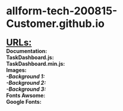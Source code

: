 # allform-tech-200815-Customer.github.io<br>
<span style="font-size:24"><b><u>URLs:</u></b></span><br>
<b>Documentation:</b> <br>
<b>TaskDashboard.js:</b> <br>
<b>TaskDashboard.min.js:</b> <br>
<b>Images:</b> <br>
<b><i>-Background 1:</i></b> <br>
<b><i>-Background 2:</i></b> <br>
<b><i>-Background 3:</i></b> <br>
<b>Fonts Awsome:</b> <br>
<b>Google Fonts:</b> <br>
